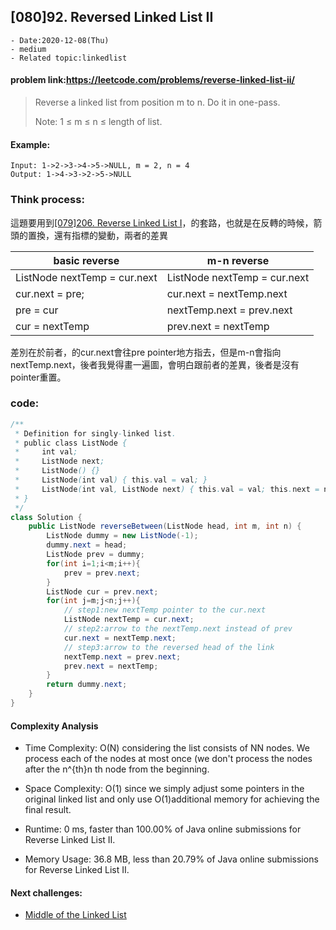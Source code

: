 ## [080]92. Reversed Linked List II


```
- Date:2020-12-08(Thu)
- medium
- Related topic:linkedlist
```

#### problem link:https://leetcode.com/problems/reverse-linked-list-ii/

> Reverse a linked list from position m to n. Do it in one-pass.
> 
> Note: 1 ≤ m ≤ n ≤ length of list.

#### Example:


```
Input: 1->2->3->4->5->NULL, m = 2, n = 4
Output: 1->4->3->2->5->NULL
```

### Think process:
這題要用到[[079]206. Reverse Linked List I](https://github.com/YenKang/Leetcode/blob/master/%5B079%5D206.%20Reverse%20Linked%20List%20I.md)，的套路，也就是在反轉的時候，箭頭的置換，還有指標的變動，兩者的差異


basic reverse | m-n reverse
---|---
ListNode nextTemp = cur.next | ListNode nextTemp = cur.next
cur.next = pre; | cur.next = nextTemp.next
pre = cur | nextTemp.next = prev.next
cur = nextTemp | prev.next = nextTemp

差別在於前者，的cur.next會往pre pointer地方指去，但是m-n會指向nextTemp.next，後者我覺得畫一遍圖，會明白跟前者的差異，後者是沒有pointer重置。

### code:

```java
/**
 * Definition for singly-linked list.
 * public class ListNode {
 *     int val;
 *     ListNode next;
 *     ListNode() {}
 *     ListNode(int val) { this.val = val; }
 *     ListNode(int val, ListNode next) { this.val = val; this.next = next; }
 * }
 */
class Solution {
    public ListNode reverseBetween(ListNode head, int m, int n) {
        ListNode dummy = new ListNode(-1);
        dummy.next = head;
        ListNode prev = dummy;
        for(int i=1;i<m;i++){
            prev = prev.next;
        }
        ListNode cur = prev.next;
        for(int j=m;j<n;j++){
            // step1:new nextTemp pointer to the cur.next
            ListNode nextTemp = cur.next;
            // step2:arrow to the nextTemp.next instead of prev
            cur.next = nextTemp.next;
            // step3:arrow to the reversed head of the link
            nextTemp.next = prev.next;
            prev.next = nextTemp;
        }
        return dummy.next;
    }
}
```

#### Complexity Analysis

- Time Complexity: O(N) considering the list consists of NN nodes. We process each of the nodes at most once (we don't process the nodes after the n^{th}n th node from the beginning.

- Space Complexity: O(1) since we simply adjust some pointers in the original linked list and only use O(1)additional memory for achieving the final result.

- Runtime: 0 ms, faster than 100.00% of Java online submissions for Reverse Linked List II.
- Memory Usage: 36.8 MB, less than 20.79% of Java online submissions for Reverse Linked List II.

#### Next challenges:
- [Middle of the Linked List](https://leetcode.com/problems/middle-of-the-linked-list/)

